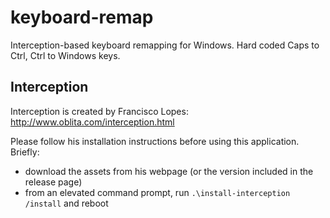 # keyboard-remap
Interception-based keyboard remapping for Windows. Hard coded Caps to Ctrl, Ctrl to Windows keys.

## Interception
Interception is created by Francisco Lopes: http://www.oblita.com/interception.html

Please follow his installation instructions before using this application. Briefly:
- download the assets from his webpage (or the version included in the release page)
- from an elevated command prompt, run `.\install-interception /install` and reboot
